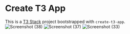 # Create T3 App

This is a [T3 Stack](https://create.t3.gg/) project bootstrapped with `create-t3-app`.
 ![Screenshot (38)](https://github.com/nikitenko1/trpc-api-rawg/assets/20661870/eebf174a-d90b-459b-aa13-01ea97ed86d5)
 ![Screenshot (37)](https://github.com/nikitenko1/trpc-api-rawg/assets/20661870/91c1f50f-b29d-44d4-ba5c-6489403f5fee)
 ![Screenshot (33)](https://github.com/nikitenko1/trpc-api-rawg/assets/20661870/6727018d-0783-4d88-b1e4-381b7929549b)


